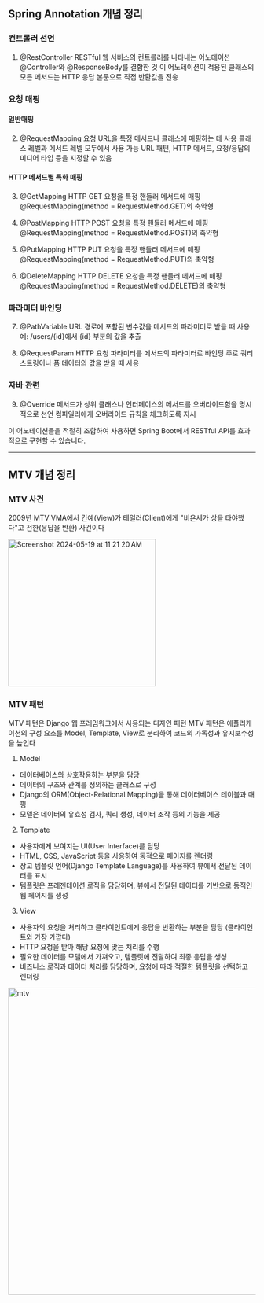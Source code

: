 ## Spring Annotation 개념 정리
### 컨트롤러 선언
1. @RestController
RESTful 웹 서비스의 컨트롤러를 나타내는 어노테이션
@Controller와 @ResponseBody를 결합한 것
이 어노테이션이 적용된 클래스의 모든 메서드는 HTTP 응답 본문으로 직접 반환값을 전송

### 요청 매핑
#### 일반매핑
2. @RequestMapping
요청 URL을 특정 메서드나 클래스에 매핑하는 데 사용
클래스 레벨과 메서드 레벨 모두에서 사용 가능
URL 패턴, HTTP 메서드, 요청/응답의 미디어 타입 등을 지정할 수 있음
#### HTTP 메서드별 특화 매핑
3. @GetMapping
HTTP GET 요청을 특정 핸들러 메서드에 매핑
@RequestMapping(method = RequestMethod.GET)의 축약형

4. @PostMapping
HTTP POST 요청을 특정 핸들러 메서드에 매핑
@RequestMapping(method = RequestMethod.POST)의 축약형

5. @PutMapping
HTTP PUT 요청을 특정 핸들러 메서드에 매핑
@RequestMapping(method = RequestMethod.PUT)의 축약형

6. @DeleteMapping
HTTP DELETE 요청을 특정 핸들러 메서드에 매핑
@RequestMapping(method = RequestMethod.DELETE)의 축약형

### 파라미터 바인딩
7. @PathVariable
URL 경로에 포함된 변수값을 메서드의 파라미터로 받을 때 사용
예: /users/{id}에서 {id} 부분의 값을 추출

8. @RequestParam
HTTP 요청 파라미터를 메서드의 파라미터로 바인딩
주로 쿼리 스트링이나 폼 데이터의 값을 받을 때 사용

### 자바 관련
9. @Override
메서드가 상위 클래스나 인터페이스의 메서드를 오버라이드함을 명시적으로 선언
컴파일러에게 오버라이드 규칙을 체크하도록 지시

이 어노테이션들을 적절히 조합하여 사용하면 Spring Boot에서 RESTful API를 효과적으로 구현할 수 있습니다.

---

## MTV 개념 정리
### MTV 사건
2009년 MTV VMA에서 칸예(View)가 테일러(Client)에게 "비욘세가 상을 타야했다"고 전한(응답을 반환) 사건이다

<img width="300" alt="Screenshot 2024-05-19 at 11 21 20 AM" src="https://github.com/Likelion-at-SMWU-12th/YuChaeMin/assets/113892409/8d9a7093-3afa-4b55-9413-6d10e0e3cc0f">

### MTV 패턴
MTV 패턴은 Django 웹 프레임워크에서 사용되는 디자인 패턴
MTV 패턴은 애플리케이션의 구성 요소를 Model, Template, View로 분리하여 코드의 가독성과 유지보수성을 높인다
1. Model
  - 데이터베이스와 상호작용하는 부분을 담당
  - 데이터의 구조와 관계를 정의하는 클래스로 구성
  - Django의 ORM(Object-Relational Mapping)을 통해 데이터베이스 테이블과 매핑
  - 모델은 데이터의 유효성 검사, 쿼리 생성, 데이터 조작 등의 기능을 제공
2. Template
  - 사용자에게 보여지는 UI(User Interface)를 담당
  - HTML, CSS, JavaScript 등을 사용하여 동적으로 페이지를 렌더링
  - 장고 템플릿 언어(Django Template Language)를 사용하여 뷰에서 전달된 데이터를 표시
  - 템플릿은 프레젠테이션 로직을 담당하며, 뷰에서 전달된 데이터를 기반으로 동적인 웹 페이지를 생성
3. View
  - 사용자의 요청을 처리하고 클라이언트에게 응답을 반환하는 부분을 담당 (클라이언트와 가장 가깝다)
  - HTTP 요청을 받아 해당 요청에 맞는 처리를 수행
  - 필요한 데이터를 모델에서 가져오고, 템플릿에 전달하여 최종 응답을 생성
  - 비즈니스 로직과 데이터 처리를 담당하며, 요청에 따라 적절한 템플릿을 선택하고 렌더링
<img width="625" alt="mtv" src="https://github.com/Likelion-at-SMWU-12th/YuChaeMin/assets/113892409/870f0c24-23cd-4ee6-961d-2d4d02984e40">
